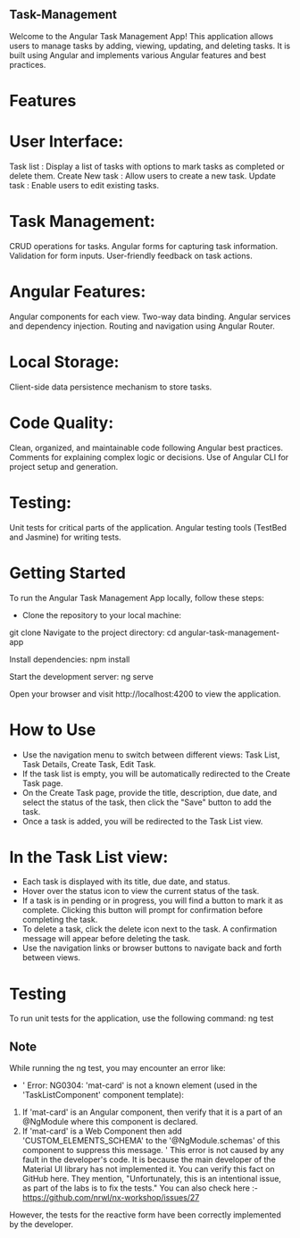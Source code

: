 ##  Task-Management
Welcome to the Angular Task Management App! This application allows users to manage tasks by adding, viewing, updating, and deleting tasks. It is built using Angular and implements various Angular features and best practices.

# Features

# User Interface:
Task list : Display a list of tasks with options to mark tasks as completed or delete them.
Create New task : Allow users to create a new task.
Update task : Enable users to edit existing tasks.

# Task Management:

CRUD operations for tasks.
Angular forms for capturing task information.
Validation for form inputs.
User-friendly feedback on task actions.

# Angular Features:
Angular components for each view.
Two-way data binding.
Angular services and dependency injection.
Routing and navigation using Angular Router.

# Local Storage:
Client-side data persistence mechanism to store tasks.

# Code Quality:
Clean, organized, and maintainable code following Angular best practices.
Comments for explaining complex logic or decisions.
Use of Angular CLI for project setup and generation.

# Testing:
Unit tests for critical parts of the application.
Angular testing tools (TestBed and Jasmine) for writing tests.

# Getting Started

To run the Angular Task Management App locally, follow these steps:

* Clone the repository to your local machine:

git clone <repository-url>
Navigate to the project directory:
cd angular-task-management-app

Install dependencies:
npm install

Start the development server:
ng serve

Open your browser and visit http://localhost:4200 to view the application.

# How to Use

* Use the navigation menu to switch between different views: Task List, Task Details, Create Task, Edit Task.
* If the task list is empty, you will be automatically redirected to the Create Task page.
* On the Create Task page, provide the title, description, due date, and select the status of the task, then click the  "Save" button to add the task.
* Once a task is added, you will be redirected to the Task List view.

# In the Task List view:
 * Each task is displayed with its title, due date, and status.
 * Hover over the status icon to view the current status of the task.
 * If a task is in pending or in progress, you will find a button to mark it as complete. Clicking this button will prompt for confirmation before completing the task.
* To delete a task, click the delete icon next to the task. A confirmation message will appear before deleting the task.
* Use the navigation links or browser buttons to navigate back and forth between views.

# Testing

To run unit tests for the application, use the following command:
ng test


## Note
While running the ng test, you may encounter an error like:

* ' Error: NG0304: 'mat-card' is not a known element (used in the 'TaskListComponent' component template):
1. If 'mat-card' is an Angular component, then verify that it is a part of an @NgModule where this component is declared.
2. If 'mat-card' is a Web Component then add 'CUSTOM_ELEMENTS_SCHEMA' to the '@NgModule.schemas' of this component to suppress this message. '
This error is not caused by any fault in the developer's code. It is because the main developer of the Material UI library has not implemented it. You can verify this fact on GitHub here. They mention, "Unfortunately, this is an intentional issue, as part of the labs is to fix the tests."
You can also check here :- https://github.com/nrwl/nx-workshop/issues/27

However, the tests for the reactive form have been correctly implemented by the developer.


